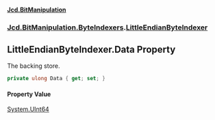 #### [Jcd.BitManipulation](index.md 'index')

### [Jcd.BitManipulation.ByteIndexers](Jcd.BitManipulation.ByteIndexers.md 'Jcd.BitManipulation.ByteIndexers').[LittleEndianByteIndexer](Jcd.BitManipulation.ByteIndexers.LittleEndianByteIndexer.md 'Jcd.BitManipulation.ByteIndexers.LittleEndianByteIndexer')

## LittleEndianByteIndexer.Data Property

The backing store.

```csharp
private ulong Data { get; set; }
```

#### Property Value

[System.UInt64](https://docs.microsoft.com/en-us/dotnet/api/System.UInt64 'System.UInt64')
